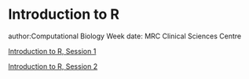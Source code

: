 Introduction to R
========================================================
author:Computational Biology Week
date: MRC Clinical Sciences Centre 

[Introduction to R, Session 1](introToR_Day1)

[Introduction to R, Session 2](introToR_Day2)
